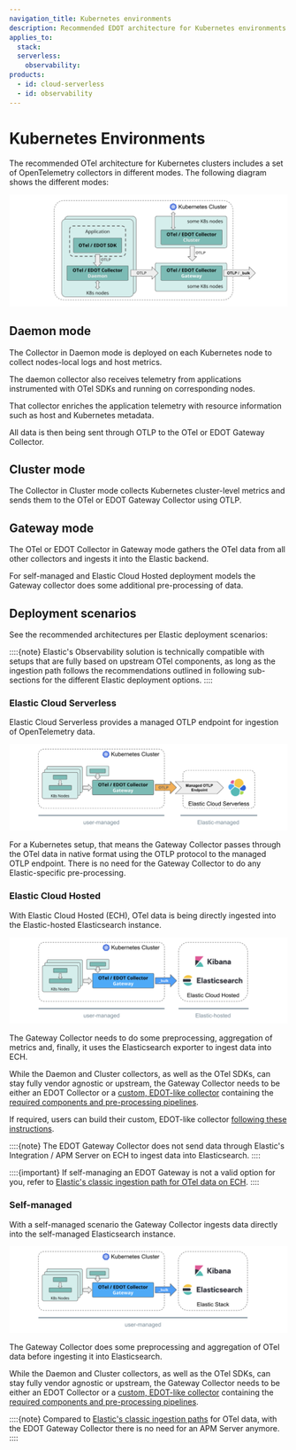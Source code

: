 ```yaml
---
navigation_title: Kubernetes environments
description: Recommended EDOT architecture for Kubernetes environments.
applies_to:
  stack:
  serverless:
    observability:
products:
  - id: cloud-serverless
  - id: observability
---
```


# Kubernetes Environments

The recommended OTel architecture for Kubernetes clusters includes a set of OpenTelemetry collectors in different modes. The following diagram shows the different modes:

![K8s-Cluster](../images/arch-k8s-cluster.png)

## Daemon mode

The Collector in Daemon mode is deployed on each Kubernetes node to collect nodes-local logs and host metrics.

The daemon collector also receives telemetry from applications instrumented with OTel SDKs and running on corresponding nodes.

That collector enriches the application telemetry with resource information such as host and Kubernetes metadata.

All data is then being sent through OTLP to the OTel or EDOT Gateway Collector.

## Cluster mode

The Collector in Cluster mode collects Kubernetes cluster-level metrics and sends them to the OTel or EDOT Gateway Collector using OTLP.

## Gateway mode

The OTel or EDOT Collector in Gateway mode gathers the OTel data from all other collectors and ingests it into the Elastic backend.

For self-managed and Elastic Cloud Hosted deployment models the Gateway collector does some additional pre-processing of data.

## Deployment scenarios

See the recommended architectures per Elastic deployment scenarios:

::::{note}
Elastic's Observability solution is technically compatible with setups that are fully based on upstream OTel components, as long as the ingestion path follows the recommendations outlined in following sub-sections for the different Elastic deployment options.
::::

### Elastic Cloud Serverless

Elastic Cloud Serverless provides a managed OTLP endpoint for ingestion of OpenTelemetry data.

![K8s-Serverless](../images/arch-k8s-serverless.png)

For a Kubernetes setup, that means the Gateway Collector passes through the OTel data in native format using the OTLP protocol to the managed OTLP endpoint. There is no need for the Gateway Collector to do any Elastic-specific pre-processing.

### Elastic Cloud Hosted

With Elastic Cloud Hosted (ECH), OTel data is being directly ingested into the Elastic-hosted Elasticsearch instance.

![K8s-ECH](../images/arch-k8s-ech.png)

The Gateway Collector needs to do some preprocessing, aggregation of metrics and, finally, it uses the Elasticsearch exporter to ingest data into ECH. 

While the Daemon and Cluster collectors, as well as the OTel SDKs, can stay fully vendor agnostic or upstream, the Gateway Collector needs to be either an EDOT Collector or a [custom, EDOT-like collector](../edot-collector/custom-collector.md) containing the
[required components and pre-processing pipelines](../edot-collector/config/default-config-k8s.md#direct-ingestion-into-elasticsearch).

If required, users can build their custom, EDOT-like collector [following these instructions](../edot-collector/custom-collector.md).

::::{note}
The EDOT Gateway Collector does not send data through Elastic's Integration / APM Server on ECH to ingest data into Elasticsearch.
::::

::::{important}
If self-managing an EDOT Gateway is not a valid option for you, refer to [Elastic's classic ingestion path for OTel data on ECH](https://www.elastic.co/guide/en/observability/current/apm-open-telemetry.html).
::::

### Self-managed

With a self-managed scenario the Gateway Collector ingests data directly into the self-managed Elasticsearch instance.

![K8s-self-managed](../images/arch-k8s-self-managed.png)

The Gateway Collector does some preprocessing and aggregation of OTel data before ingesting it into Elasticsearch. 

While the Daemon and Cluster collectors, as well as the OTel SDKs, can stay fully vendor agnostic or upstream, the Gateway Collector needs to be either an EDOT Collector or a [custom, EDOT-like collector](../edot-collector/custom-collector.md) containing the [required components and pre-processing pipelines](../edot-collector/config/default-config-k8s.md#direct-ingestion-into-elasticsearch).

::::{note}
Compared to [Elastic's classic ingestion paths](https://www.elastic.co/guide/en/observability/current/apm-open-telemetry.html) for OTel data, with the EDOT Gateway Collector there is no need for an APM Server anymore.
::::
